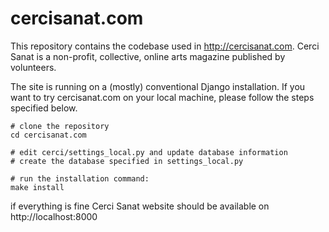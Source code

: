 cercisanat.com
==============

This repository contains the codebase used in http://cercisanat.com. Cerci Sanat is a non-profit, collective, online arts magazine published by volunteers. 

The site is running on a (mostly) conventional Django installation. If you want to try cercisanat.com on your local machine, please follow the steps specified below.


```
# clone the repository
cd cercisanat.com

# edit cerci/settings_local.py and update database information
# create the database specified in settings_local.py

# run the installation command:
make install
```

if everything is fine Cerci Sanat website should be available on http://localhost:8000


